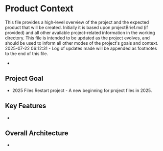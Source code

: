 # Product Context
      
This file provides a high-level overview of the project and the expected product that will be created. Initially it is based upon projectBrief.md (if provided) and all other available project-related information in the working directory. This file is intended to be updated as the project evolves, and should be used to inform all other modes of the project's goals and context.
2025-07-22 06:12:31 - Log of updates made will be appended as footnotes to the end of this file.
      
*

## Project Goal

* 2025 Files Restart project - A new beginning for project files in 2025.

## Key Features

*   

## Overall Architecture

*   